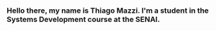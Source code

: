 ### Hello there, my name is Thiago Mazzi. I'm a student in the Systems Development course at the SENAI.


